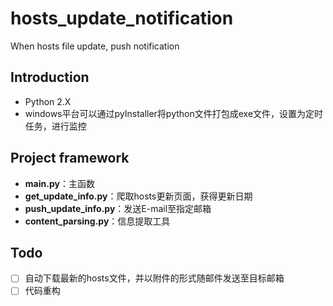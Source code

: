 # hosts_update_notification
When hosts file update, push notification

## Introduction
- Python 2.X
- windows平台可以通过pyInstaller将python文件打包成exe文件，设置为定时任务，进行监控

## Project framework
- **main.py**：主函数
- **get_update_info.py**：爬取hosts更新页面，获得更新日期
- **push_update_info.py**：发送E-mail至指定邮箱
- **content_parsing.py**：信息提取工具

## Todo
- [ ] 自动下载最新的hosts文件，并以附件的形式随邮件发送至目标邮箱
- [ ] 代码重构
